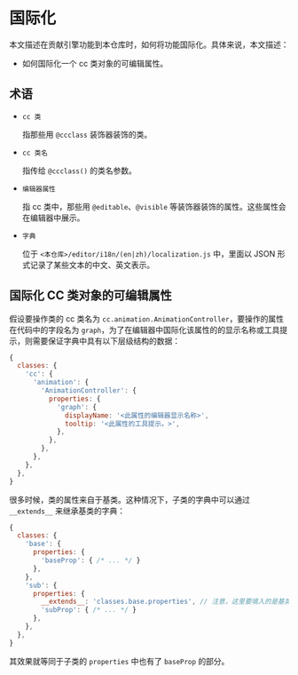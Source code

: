 # 国际化

本文描述在贡献引擎功能到本仓库时，如何将功能国际化。具体来说，本文描述：

- 如何国际化一个 cc 类对象的可编辑属性。

## 术语

- `cc 类`

  指那些用 `@ccclass` 装饰器装饰的类。
  
- `cc 类名`

  指传给 `@ccclass()` 的类名参数。
  
- `编辑器属性`

  指 cc 类中，那些用 `@editable`、`@visible` 等装饰器装饰的属性。这些属性会在编辑器中展示。
  
- `字典`

  位于 `<本仓库>/editor/i18n/(en|zh)/localization.js` 中，里面以 JSON 形式记录了某些文本的中文、英文表示。

## 国际化 CC 类对象的可编辑属性

假设要操作类的 cc 类名为 `cc.animation.AnimationController`，要操作的属性在代码中的字段名为 `graph`，为了在编辑器中国际化该属性的的显示名称或工具提示，则需要保证字典中具有以下层级结构的数据：

```js
{
  classes: {
    'cc': {
      'animation': {
        'AnimationController': {
          properties: {
            'graph': {
              displayName: '<此属性的编辑器显示名称>',
              tooltip: '<此属性的工具提示。>',
            },
          },
        },
      },
    },
  },
}
```

很多时候，类的属性来自于基类。这种情况下，子类的字典中可以通过 `__extends__` 来继承基类的字典：

```js
{
  classes: {
    'base': {
      properties: {
        'baseProp': { /* ... */ }
      },
    },
    'sub': {
      properties: {
        __extends__: 'classes.base.properties', // 注意，这里要填入的是基类字典的 `properties` 属性的完整路径。
        'subProp': { /* ... */ }
      },
    },
  },
}
```

其效果就等同于子类的 `properties` 中也有了 `baseProp` 的部分。
